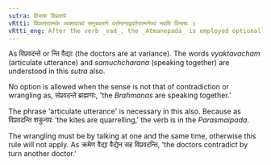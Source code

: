 ```yaml
---
sutra: विभाषा विप्रलापे
vRtti: विप्रलापात्मके व्यक्तवाचां समुच्चारणे वर्त्तमानाद्वदतेरात्मनेपदं भवति विभाषा ॥
vRtti_eng: After the verb _vad_, the _Atmanepada_ is employed optionally, when the sense is that of \"contradicting each other."
---
```

As विप्रवदन्ते or न्ति वैद्याः (the doctors are at variance). The words _vyaktavacham_ (articulate utterance) and _samuchcharana_ (speaking together) are understood in this _sutra_ also.

No option is allowed when the sense is not that of contradiction or wrangling as, संप्रवदन्ते ब्राह्मणाः, 'the _Brahmanas_ are speaking together.'

The phrase 'articulate utterance' is necessary in this also. Because as विप्रवदन्ति शकुनयः 'the kites are quarrelling,' the verb is in the _Parasmaipada_.

The wrangling must be by talking at one and the same time, otherwise this rule will not apply. As क्रमेण वैद्या वैद्येन सह विप्रवदन्ति, 'the doctors contradict by turn another doctor.'
